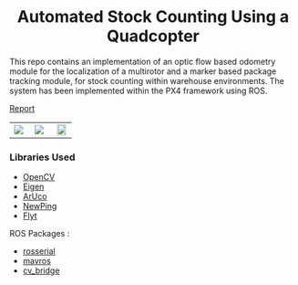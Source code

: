 <h1 align="center">Automated Stock Counting Using a Quadcopter</h1>
This repo contains an implementation of an optic flow based odometry module for the localization of a multirotor and a marker based package tracking module, for stock counting within warehouse environments. The system has been implemented within the PX4 framework using ROS.

[Report](http://karnikram.info/papers/thesis.pdf)

<table border="0" cellspacing="10">
  <tr>
    <td width="33%"><img src="https://github.com/karnikram/warehouse-quadcopter/blob/master/images/FrontView.jpg"/></td>
    <td width="33%"><img src="https://github.com/karnikram/warehouse-quadcopter/blob/master/images/MarkerDetSetup.jpg"</td>
    <td width="33%" align="center"><img src="https://github.com/karnikram/warehouse-quadcopter/blob/master/images/Traj.jpg" width="90%"/></td>
  </tr>
</table>

### Libraries Used
* [OpenCV](https://github.com/opencv/opencv)
* [Eigen](http://eigen.tuxfamily.org/)
* [ArUco](https://www.uco.es/investiga/grupos/ava/node/26)
* [NewPing](https://github.com/PaulStoffregen/NewPing)
* [Flyt](http://docs.flytbase.com/)


ROS Packages : 
* [rosserial](http://wiki.ros.org/rosserial)
* [mavros](http://wiki.ros.org/mavros)
* [cv_bridge](http://wiki.ros.org/cv_bridge)

